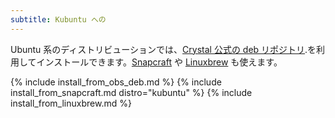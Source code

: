 ```yaml
---
subtitle: Kubuntu への
---
```


Ubuntu 系のディストリビューションでは、[Crystal 公式の deb リポジトリ](#official-crystal-deb-repository).を利用してインストールできます。[Snapcraft](#snapcraft) や [Linuxbrew](#linuxbrew) も使えます。

{% include install_from_obs_deb.md %}
{% include install_from_snapcraft.md distro="kubuntu" %}
{% include install_from_linuxbrew.md %}
